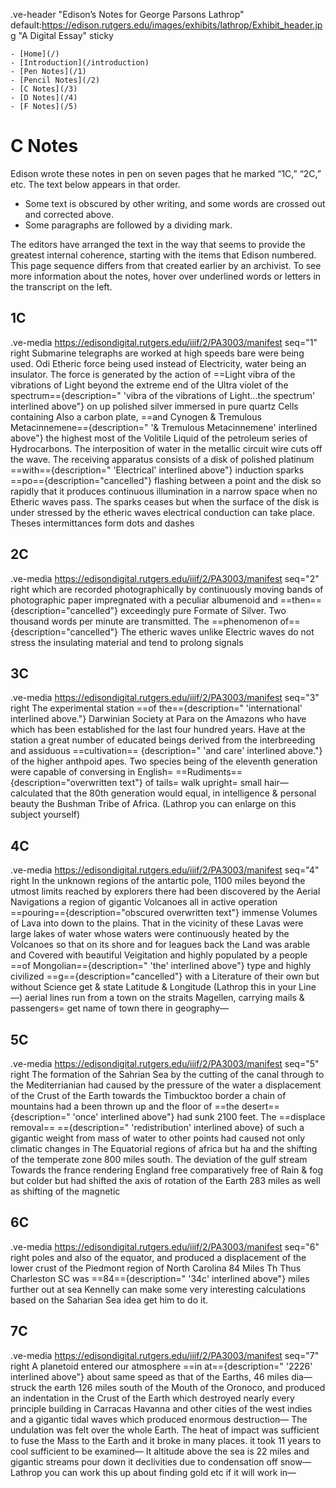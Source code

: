 .ve-header "Edison’s Notes for George Parsons Lathrop" default:https://edison.rutgers.edu/images/exhibits/lathrop/Exhibit_header.jpg "A Digital Essay" sticky

    - [Home](/)
    - [Introduction](/introduction)
    - [Pen Notes](/1)
    - [Pencil Notes](/2)
    - [C Notes](/3)
    - [D Notes](/4)
    - [F Notes](/5)
    
# C Notes

Edison wrote these notes in pen on seven pages that he marked “1C,” “2C,” etc. The text below appears in that order. 
- Some text is obscured by other writing, and some words are crossed out and corrected above. 
- Some paragraphs are followed by a dividing mark.

 The editors have arranged the text in the way that seems to provide the greatest internal coherence, starting with the items that Edison numbered. This page sequence differs from that created earlier by an archivist. To see more information about the notes, hover over underlined words or letters in the transcript on the left.

## 1C
.ve-media https://edisondigital.rutgers.edu/iiif/2/PA3003/manifest seq="1" right 
Submarine telegraphs are worked at high speeds bare were being used. Odi Etheric force being used instead of Electricity, water being an insulator. The force is generated by the action of ==Light vibra of the vibrations of Light beyond the extreme end of the Ultra violet of the spectrum=={description=" 'vibra of the vibrations of Light…the spectrum' interlined above"} on up polished silver immersed in pure quartz Cells containing Also a carbon plate, ==and Cynogen & Tremulous Metacinnemene=={description=" '& Tremulous Metacinnemene' interlined above"} the highest most of the Volitile Liquid of the petroleum series of Hydrocarbons. The interposition of water in the metallic circuit wire cuts off the wave. The receiving apparatus consists of a disk of polished platinum ==with=={description=" 'Electrical' interlined above"} induction sparks ==po=={description="cancelled"} flashing between a point and the disk so rapidly that it produces continuous illumination in a narrow space when no Etheric waves pass. The sparks ceases but when the surface of the disk is under stressed by the etheric waves electrical conduction can take place. Theses intermittances form dots and dashes 

## 2C
.ve-media https://edisondigital.rutgers.edu/iiif/2/PA3003/manifest seq="2" right 
which are recorded photographically by continuously moving bands of photographic paper impregnated with a peculiar albumenoid and ==then=={description="cancelled"} exceedingly pure Formate of Silver. Two thousand words per minute are transmitted. The ==phenomenon of=={description="cancelled"} The etheric waves unlike Electric waves do not stress the insulating material and tend to prolong signals

## 3C
.ve-media https://edisondigital.rutgers.edu/iiif/2/PA3003/manifest seq="3" right 
The experimental station ==of the=={description=" 'international' interlined above."} Darwinian Society at Para on the Amazons who have which has been established for the last four hundred years. Have at the station a great number of educated beings derived from the interbreeding and assiduous ==cultivation== {description=" 'and care' interlined above."} of the higher anthpoid apes. Two species being of the eleventh generation were capable of conversing in English= ==Rudiments=={description="overwritten text"} of tails= walk upright= small hair— calculated that the 80th generation would equal, in intelligence & personal beauty the Bushman Tribe of Africa. (Lathrop you can enlarge on this subject yourself)

## 4C
.ve-media https://edisondigital.rutgers.edu/iiif/2/PA3003/manifest seq="4" right 
In the unknown regions of the antartic pole, 1100 miles beyond the utmost limits reached by explorers there had been discovered by the Aerial Navigations a region of gigantic Volcanoes all in active operation ==pouring=={description="obscured overwritten text"} immense Volumes of Lava into down to the plains. That in the vicinity of these Lavas were large lakes of water whose waters were continuously heated by the Volcanoes so that on its shore and for leagues back the Land was arable and Covered with beautiful Veigitation and highly populated by a people ==of Mongolian=={description=" 'the' interlined above"} type and highly civilized  ==g=={description="cancelled"} with a Literature of their own but without Science get & state Latitude & Longitude (Lathrop this in your Line—) aerial lines run from a town on the straits Magellen, carrying mails & passengers= get name of town there in geography—

## 5C
.ve-media https://edisondigital.rutgers.edu/iiif/2/PA3003/manifest seq="5" right 
The formation of the Sahrian Sea by the cutting of the canal through to the Mediterrianian had caused by the pressure of the water a displacement of the Crust of the Earth towards the Timbucktoo border a chain of mountains had a been thrown up and the floor of ==the desert=={description=" 'once' interlined above"}  had sunk 2100 feet. The ==displace removal== =={description=" 'redistribution' interlined above} of such a gigantic weight from mass of water to other points had caused not only climatic changes in The Equatorial regions of africa but ha and the shifting of the temperate zone 800 miles south. The deviation of the gulf stream Towards the france rendering England free comparatively free of Rain & fog but colder but had shifted the axis of rotation of the Earth 283 miles as well as shifting of the magnetic 

## 6C
.ve-media https://edisondigital.rutgers.edu/iiif/2/PA3003/manifest seq="6" right 
poles and also of the equator, and produced a displacement of the lower crust of the Piedmont region of North Carolina 84 Miles Th Thus Charleston SC was ==84=={description=" '34c' interlined above"} miles further out at sea
Kennelly can make some very interesting calculations based on the Saharian Sea idea get him to do it. 
    
## 7C
.ve-media https://edisondigital.rutgers.edu/iiif/2/PA3003/manifest seq="7" right 
A planetoid entered our atmosphere ==in at=={description=" '2226' interlined above"} about same speed as that of the Earths, 46 miles dia— struck the earth 126 miles south of the Mouth of the Oronoco, and produced an indentation in the Crust of the Earth which destroyed nearly every principle building in Carracas Havanna and other cities of the west indies and a gigantic tidal waves which produced enormous destruction— The undulation was felt over the whole Earth. The heat of impact was sufficient to fuse the Mass to the Earth and it broke in many places. it took 11 years to cool sufficient to be examined— It altitude above the sea is 22 miles and gigantic streams pour down it declivities due to condensation off snow— Lathrop you can work this up about finding gold etc if it will work in—
